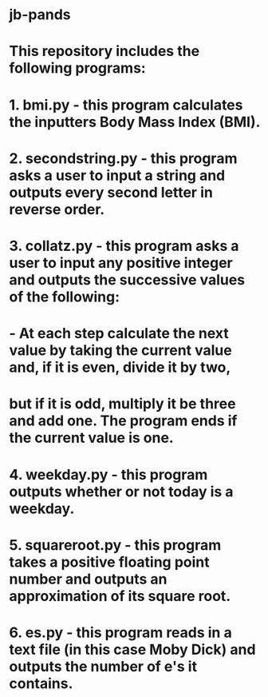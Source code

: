 # jb-pands

# This repository includes the following programs:

# 1. bmi.py - this program calculates the inputters Body Mass Index (BMI).
# 2. secondstring.py - this program asks a user to input a string and outputs every second letter in reverse order.
# 3. collatz.py - this program asks a user to input any positive integer and outputs the successive values of the following:
#	- At each step calculate the next value by taking the current value and, if it is even, divide it by two,
#		but if it is odd, multiply it be three and add one. The program ends if the current value is one.
# 4. weekday.py - this program outputs whether or not today is a weekday.
# 5. squareroot.py - this program takes a positive floating point number and outputs an approximation of its square root.
# 6. es.py - this program reads in a text file (in this case Moby Dick) and outputs the number of e's it contains.
